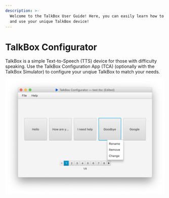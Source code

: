 ```yaml
---
description: >-
  Welcome to the TalkBox User Guide! Here, you can easily learn how to set up
  and use your unique TalkBox device!
---
```


# TalkBox Configurator

TalkBox is a simple Text-to-Speech \(TTS\) device for those with difficulty speaking. Use the TalkBox Configuration App \(TCA\) \(optionally with the TalkBox Simulator\) to configure your unqiue TalkBox to match your needs.

![TalkBox Configurator Window](.gitbook/assets/screen-shot-2019-02-02-at-11.36.13-am.png)

